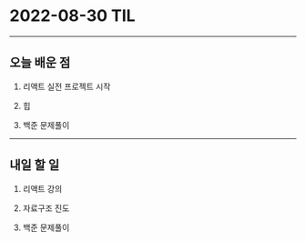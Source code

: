 # 2022-08-30 TIL

---

## 오늘 배운 점

1. 리액트 실전 프로젝트 시작

2. 힙

3. 백준 문제풀이

---

## 내일 할 일

1. 리액트 강의

2. 자료구조 진도

3. 백준 문제풀이